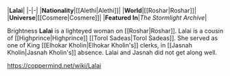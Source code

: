 |**Lalai**|
|-|-|
|**Nationality**|[[Alethi\|Alethi]]|
|**World**|[[Roshar\|Roshar]]|
|**Universe**|[[Cosmere\|Cosmere]]|
|**Featured In**|*The Stormlight Archive*|

Brightness **Lalai** is a lighteyed woman on [[Roshar\|Roshar]].
Lalai is a cousin of [[Highprince\|Highprince]] [[Torol Sadeas\|Torol Sadeas]]. She served as one of King [[Elhokar Kholin\|Elhokar Kholin's]] clerks, in [[Jasnah Kholin\|Jasnah Kholin's]] absence. Lalai and Jasnah did not get along well.



https://coppermind.net/wiki/Lalai